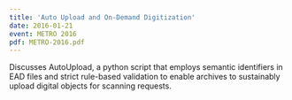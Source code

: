 ```yaml
---
title: 'Auto Upload and On-Demand Digitization'
date: 2016-01-21
event: METRO 2016
pdf: METRO-2016.pdf
---
```

Discusses AutoUpload, a python script that employs semantic identifiers in EAD files and strict rule-based validation to enable archives to sustainably upload digital objects for scanning requests.